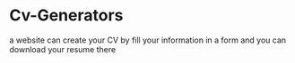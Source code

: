 # Cv-Generators
a website can create your CV by fill your information in a form and you can download  your resume there
